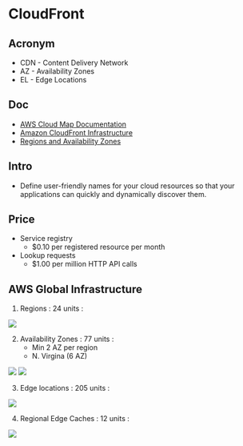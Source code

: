 # CloudFront

## Acronym
* CDN - Content Delivery Network
* AZ - Availability Zones
* EL - Edge Locations

## Doc
* [AWS Cloud Map Documentation](https://docs.aws.amazon.com/cloud-map/index.html)
* [Amazon CloudFront Infrastructure](https://aws.amazon.com/cloudfront/features/)
* [Regions and Availability Zones](https://aws.amazon.com/about-aws/global-infrastructure/regions_az/)

## Intro
* Define user-friendly names for your cloud resources so that your applications can quickly and dynamically discover them.

## Price
* Service registry
	* $0.10 per registered resource per month
* Lookup requests 
	* $1.00 per million HTTP API calls

## AWS Global Infrastructure
1) Regions : 24 units :

[<img src="https://i.imgur.com/BEp6M7D.png">](https://i.imgur.com/BEp6M7D.png)

2) Availability Zones : 77 units :
	* Min 2 AZ per region
	* N. Virgina (6 AZ)

[<img src="https://i.imgur.com/q7tgFzQ.png">](https://i.imgur.com/q7tgFzQ.png)
[<img src="https://i.imgur.com/Gq3RK2A.png">](https://i.imgur.com/Gq3RK2A.png)

3) Edge locations : 205 units :

[<img src="https://i.imgur.com/LN6d261.png">](https://i.imgur.com/LN6d261.png)

4) Regional Edge Caches : 12 units :

[<img src="https://i.imgur.com/MaAG6co.png">](https://i.imgur.com/MaAG6co.png)
